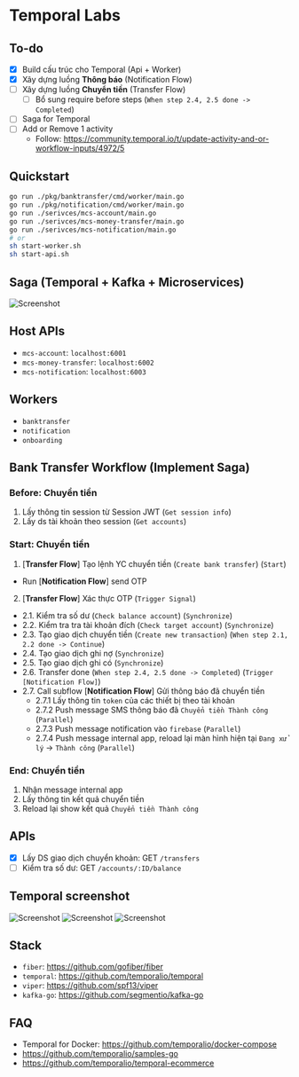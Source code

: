 # Temporal Labs

## To-do

- [x] Build cấu trúc cho Temporal (Api + Worker)
- [x] Xây dựng luồng **Thông báo** (Notification Flow)
- [ ] Xây dựng luồng **Chuyển tiền** (Transfer Flow)
  - [ ] Bổ sung require before steps (`When step 2.4, 2.5 done -> Completed`)
- [ ] Saga for Temporal
- [ ] Add or Remove 1 activity
  - Follow: <https://community.temporal.io/t/update-activity-and-or-workflow-inputs/4972/5>

## Quickstart

```bash
go run ./pkg/banktransfer/cmd/worker/main.go
go run ./pkg/notification/cmd/worker/main.go
go run ./serivces/mcs-account/main.go
go run ./serivces/mcs-money-transfer/main.go
go run ./serivces/mcs-notification/main.go
# or 
sh start-worker.sh
sh start-api.sh
```

## Saga (Temporal + Kafka + Microservices)

![Screenshot](/docs/assets/saga-workflows-sample.png)

## Host APIs

- `mcs-account`: `localhost:6001`
- `mcs-money-transfer`: `localhost:6002`
- `mcs-notification`: `localhost:6003`

## Workers

- `banktransfer`
- `notification`
- `onboarding`

## Bank Transfer Workflow (Implement Saga)

### Before: Chuyển tiền

1. Lấy thông tin session từ Session JWT (`Get session info`)
2. Lấy ds tài khoản theo session (`Get accounts`)

### Start: Chuyển tiền

1. [**Transfer Flow**] Tạo lệnh YC chuyển tiền (`Create bank transfer`) (`Start`)
  - Run [**Notification Flow**] send OTP
2. [**Transfer Flow**] Xác thực OTP (`Trigger Signal`)
  - 2.1. Kiểm tra số dư (`Check balance account`) (`Synchronize`)
  - 2.2. Kiểm tra tra tài khoản đích (`Check target account`) (`Synchronize`)
  - 2.3. Tạo giao dịch chuyển tiền (`Create new transaction`) (`When step 2.1, 2.2 done -> Continue`)
  - 2.4. Tạo giao dịch ghi nợ (`Synchronize`)
  - 2.5. Tạo giao dịch ghi có (`Synchronize`)
  - 2.6. Transfer done  (`When step 2.4, 2.5 done -> Completed`) (`Trigger [Notification Flow]`)
  - 2.7. Call subflow [**Notification Flow**] Gửi thông báo đã chuyển tiền
    - 2.7.1 Lấy thông tin `token` của các thiết bị theo tài khoản
    - 2.7.2 Push message SMS thông báo đã `Chuyển tiền Thành công` (`Parallel`)
    - 2.7.3 Push message notification vào `firebase` (`Parallel`)
    - 2.7.4 Push message internal app, reload lại màn hình hiện tại `Đang xử lý` -> `Thành công` (`Parallel`)

### End: Chuyển tiền

1. Nhận message internal app
2. Lấy thông tin kết quả chuyển tiền
3. Reload lại show kết quả `Chuyển tiền Thành công`

## APIs

- [x] Lấy DS giao dịch chuyển khoản: GET `/transfers`
- [ ] Kiểm tra số dư: GET `/accounts/:ID/balance`

## Temporal screenshot

![Screenshot](/docs/assets/bank-transfer-workflows.jpg)
![Screenshot](/docs/assets/bank-transfer-temporal-admin-log.png)
![Screenshot](/docs/assets/bank-transfer-sub-workflow-temporal-admin-log.png)

## Stack

- `fiber`: <https://github.com/gofiber/fiber>
- `temporal`: <https://github.com/temporalio/temporal>
- `viper`: <https://github.com/spf13/viper>
- `kafka-go`: <https://github.com/segmentio/kafka-go>

## FAQ

- Temporal for Docker: <https://github.com/temporalio/docker-compose>
- <https://github.com/temporalio/samples-go>
- <https://github.com/temporalio/temporal-ecommerce>
